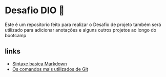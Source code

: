 # Desafio DIO :green_book:
Este é um repositorio feito para realizar o Desafio de projeto 
também será utilizado para adicionar anotações e alguns outros projetos ao longo do bootcamp

## links
 - [Sintaxe basica Markdown](https://www.markdownguide.org/basic-syntax/)
 - [Os comandos mais utilizados de Git](https://blog.geekhunter.com.br/comandos-git-mais-utilizados/)
